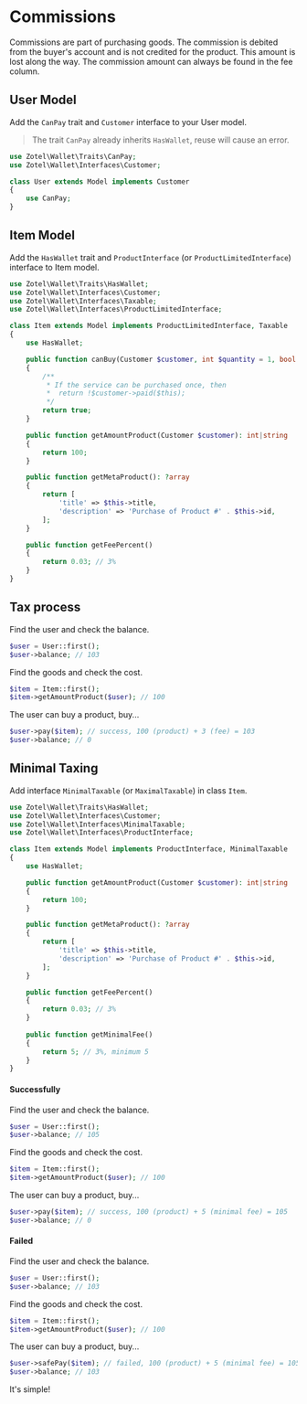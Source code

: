 # Commissions

Commissions are part of purchasing goods. The commission is debited from the buyer's account and is not credited for the product. This amount is lost along the way. The commission amount can always be found in the fee column.

## User Model

Add the `CanPay` trait and `Customer` interface to your User model.

> The trait `CanPay` already inherits `HasWallet`, reuse will cause an error.

```php
use Zotel\Wallet\Traits\CanPay;
use Zotel\Wallet\Interfaces\Customer;

class User extends Model implements Customer
{
    use CanPay;
}
```

## Item Model

Add the `HasWallet` trait and `ProductInterface` (or `ProductLimitedInterface`) interface to Item model.

```php
use Zotel\Wallet\Traits\HasWallet;
use Zotel\Wallet\Interfaces\Customer;
use Zotel\Wallet\Interfaces\Taxable;
use Zotel\Wallet\Interfaces\ProductLimitedInterface;

class Item extends Model implements ProductLimitedInterface, Taxable
{
    use HasWallet;

    public function canBuy(Customer $customer, int $quantity = 1, bool $force = false): bool
    {
        /**
         * If the service can be purchased once, then
         *  return !$customer->paid($this);
         */
        return true; 
    }

    public function getAmountProduct(Customer $customer): int|string
    {
        return 100;
    }

    public function getMetaProduct(): ?array
    {
        return [
            'title' => $this->title, 
            'description' => 'Purchase of Product #' . $this->id,
        ];
    }

    public function getFeePercent()
    {
        return 0.03; // 3%    
    }
}
```

## Tax process

Find the user and check the balance.

```php
$user = User::first();
$user->balance; // 103
```

Find the goods and check the cost.

```php
$item = Item::first();
$item->getAmountProduct($user); // 100
```

The user can buy a product, buy...

```php
$user->pay($item); // success, 100 (product) + 3 (fee) = 103
$user->balance; // 0
```

## Minimal Taxing

Add interface `MinimalTaxable` (or `MaximalTaxable`) in class `Item`.

```php
use Zotel\Wallet\Traits\HasWallet;
use Zotel\Wallet\Interfaces\Customer;
use Zotel\Wallet\Interfaces\MinimalTaxable;
use Zotel\Wallet\Interfaces\ProductInterface;

class Item extends Model implements ProductInterface, MinimalTaxable
{
    use HasWallet;

    public function getAmountProduct(Customer $customer): int|string
    {
        return 100;
    }

    public function getMetaProduct(): ?array
    {
        return [
            'title' => $this->title, 
            'description' => 'Purchase of Product #' . $this->id,
        ];
    }

    public function getFeePercent()
    {
        return 0.03; // 3%    
    }
    
    public function getMinimalFee()
    {
        return 5; // 3%, minimum 5    
    }
}
```

#### Successfully

Find the user and check the balance.

```php
$user = User::first();
$user->balance; // 105
```

Find the goods and check the cost.

```php
$item = Item::first();
$item->getAmountProduct($user); // 100
```

The user can buy a product, buy...

```php
$user->pay($item); // success, 100 (product) + 5 (minimal fee) = 105
$user->balance; // 0
```

#### Failed

Find the user and check the balance.

```php
$user = User::first();
$user->balance; // 103
```

Find the goods and check the cost.

```php
$item = Item::first();
$item->getAmountProduct($user); // 100
```

The user can buy a product, buy...

```php
$user->safePay($item); // failed, 100 (product) + 5 (minimal fee) = 105
$user->balance; // 103
```

It's simple!
